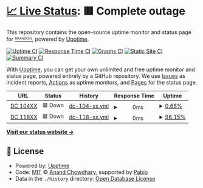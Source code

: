 # [📈 Live Status](https://statmon.valdi-via.com): <!--live status--> **🟥 Complete outage**

This repository contains the open-source uptime monitor and status page for [ᴮᴿᴬᴺᴰᴼᴺ](valdi-via.com), powered by [Upptime](https://github.com/upptime/upptime).

[![Uptime CI](https://github.com/chillwave/uptime.valdi-via/workflows/Uptime%20CI/badge.svg)](https://github.com/chillwave/uptime.valdi-via/actions?query=workflow%3A%22Uptime+CI%22)
[![Response Time CI](https://github.com/chillwave/uptime.valdi-via/workflows/Response%20Time%20CI/badge.svg)](https://github.com/chillwave/uptime.valdi-via/actions?query=workflow%3A%22Response+Time+CI%22)
[![Graphs CI](https://github.com/chillwave/uptime.valdi-via/workflows/Graphs%20CI/badge.svg)](https://github.com/chillwave/uptime.valdi-via/actions?query=workflow%3A%22Graphs+CI%22)
[![Static Site CI](https://github.com/chillwave/uptime.valdi-via/workflows/Static%20Site%20CI/badge.svg)](https://github.com/chillwave/uptime.valdi-via/actions?query=workflow%3A%22Static+Site+CI%22)
[![Summary CI](https://github.com/chillwave/uptime.valdi-via/workflows/Summary%20CI/badge.svg)](https://github.com/chillwave/uptime.valdi-via/actions?query=workflow%3A%22Summary+CI%22)

With [Upptime](https://upptime.js.org), you can get your own unlimited and free uptime monitor and status page, powered entirely by a GitHub repository. We use [Issues](https://github.com/chillwave/uptime.valdi-via/issues) as incident reports, [Actions](https://github.com/chillwave/uptime.valdi-via/actions) as uptime monitors, and [Pages](https://statmon.valdi-via.com) for the status page.

<!--start: status pages-->
<!-- This summary is generated by Upptime (https://github.com/upptime/upptime) -->
<!-- Do not edit this manually, your changes will be overwritten -->
<!-- prettier-ignore -->
| URL | Status | History | Response Time | Uptime |
| --- | ------ | ------- | ------------- | ------ |
| <img alt="" src="https://icons.duckduckgo.com/ip3/null.ico" height="13"> [DC 104XX](104xx.valdi-via.com) | 🟥 Down | [dc-104-xx.yml](https://github.com/Chillwave/uptime.valdi-via/commits/HEAD/history/dc-104-xx.yml) | <details><summary><img alt="Response time graph" src="./graphs/dc-104-xx/response-time-week.png" height="20"> 0ms</summary><br><a href="https://statmon.valdi-via.com/history/dc-104-xx"><img alt="Response time 0" src="https://img.shields.io/endpoint?url=https%3A%2F%2Fraw.githubusercontent.com%2FChillwave%2Fuptime.valdi-via%2FHEAD%2Fapi%2Fdc-104-xx%2Fresponse-time.json"></a><br><a href="https://statmon.valdi-via.com/history/dc-104-xx"><img alt="24-hour response time 0" src="https://img.shields.io/endpoint?url=https%3A%2F%2Fraw.githubusercontent.com%2FChillwave%2Fuptime.valdi-via%2FHEAD%2Fapi%2Fdc-104-xx%2Fresponse-time-day.json"></a><br><a href="https://statmon.valdi-via.com/history/dc-104-xx"><img alt="7-day response time 0" src="https://img.shields.io/endpoint?url=https%3A%2F%2Fraw.githubusercontent.com%2FChillwave%2Fuptime.valdi-via%2FHEAD%2Fapi%2Fdc-104-xx%2Fresponse-time-week.json"></a><br><a href="https://statmon.valdi-via.com/history/dc-104-xx"><img alt="30-day response time 0" src="https://img.shields.io/endpoint?url=https%3A%2F%2Fraw.githubusercontent.com%2FChillwave%2Fuptime.valdi-via%2FHEAD%2Fapi%2Fdc-104-xx%2Fresponse-time-month.json"></a><br><a href="https://statmon.valdi-via.com/history/dc-104-xx"><img alt="1-year response time 0" src="https://img.shields.io/endpoint?url=https%3A%2F%2Fraw.githubusercontent.com%2FChillwave%2Fuptime.valdi-via%2FHEAD%2Fapi%2Fdc-104-xx%2Fresponse-time-year.json"></a></details> | <details><summary><a href="https://statmon.valdi-via.com/history/dc-104-xx">0.66%</a></summary><a href="https://statmon.valdi-via.com/history/dc-104-xx"><img alt="All-time uptime 0.66%" src="https://img.shields.io/endpoint?url=https%3A%2F%2Fraw.githubusercontent.com%2FChillwave%2Fuptime.valdi-via%2FHEAD%2Fapi%2Fdc-104-xx%2Fuptime.json"></a><br><a href="https://statmon.valdi-via.com/history/dc-104-xx"><img alt="24-hour uptime 0.66%" src="https://img.shields.io/endpoint?url=https%3A%2F%2Fraw.githubusercontent.com%2FChillwave%2Fuptime.valdi-via%2FHEAD%2Fapi%2Fdc-104-xx%2Fuptime-day.json"></a><br><a href="https://statmon.valdi-via.com/history/dc-104-xx"><img alt="7-day uptime 0.66%" src="https://img.shields.io/endpoint?url=https%3A%2F%2Fraw.githubusercontent.com%2FChillwave%2Fuptime.valdi-via%2FHEAD%2Fapi%2Fdc-104-xx%2Fuptime-week.json"></a><br><a href="https://statmon.valdi-via.com/history/dc-104-xx"><img alt="30-day uptime 0.66%" src="https://img.shields.io/endpoint?url=https%3A%2F%2Fraw.githubusercontent.com%2FChillwave%2Fuptime.valdi-via%2FHEAD%2Fapi%2Fdc-104-xx%2Fuptime-month.json"></a><br><a href="https://statmon.valdi-via.com/history/dc-104-xx"><img alt="1-year uptime 0.66%" src="https://img.shields.io/endpoint?url=https%3A%2F%2Fraw.githubusercontent.com%2FChillwave%2Fuptime.valdi-via%2FHEAD%2Fapi%2Fdc-104-xx%2Fuptime-year.json"></a></details>
| <img alt="" src="https://icons.duckduckgo.com/ip3/null.ico" height="13"> [DC 118XX](119xx.valdi-via.com) | 🟥 Down | [dc-118-xx.yml](https://github.com/Chillwave/uptime.valdi-via/commits/HEAD/history/dc-118-xx.yml) | <details><summary><img alt="Response time graph" src="./graphs/dc-118-xx/response-time-week.png" height="20"> 0ms</summary><br><a href="https://statmon.valdi-via.com/history/dc-118-xx"><img alt="Response time 0" src="https://img.shields.io/endpoint?url=https%3A%2F%2Fraw.githubusercontent.com%2FChillwave%2Fuptime.valdi-via%2FHEAD%2Fapi%2Fdc-118-xx%2Fresponse-time.json"></a><br><a href="https://statmon.valdi-via.com/history/dc-118-xx"><img alt="24-hour response time 0" src="https://img.shields.io/endpoint?url=https%3A%2F%2Fraw.githubusercontent.com%2FChillwave%2Fuptime.valdi-via%2FHEAD%2Fapi%2Fdc-118-xx%2Fresponse-time-day.json"></a><br><a href="https://statmon.valdi-via.com/history/dc-118-xx"><img alt="7-day response time 0" src="https://img.shields.io/endpoint?url=https%3A%2F%2Fraw.githubusercontent.com%2FChillwave%2Fuptime.valdi-via%2FHEAD%2Fapi%2Fdc-118-xx%2Fresponse-time-week.json"></a><br><a href="https://statmon.valdi-via.com/history/dc-118-xx"><img alt="30-day response time 0" src="https://img.shields.io/endpoint?url=https%3A%2F%2Fraw.githubusercontent.com%2FChillwave%2Fuptime.valdi-via%2FHEAD%2Fapi%2Fdc-118-xx%2Fresponse-time-month.json"></a><br><a href="https://statmon.valdi-via.com/history/dc-118-xx"><img alt="1-year response time 0" src="https://img.shields.io/endpoint?url=https%3A%2F%2Fraw.githubusercontent.com%2FChillwave%2Fuptime.valdi-via%2FHEAD%2Fapi%2Fdc-118-xx%2Fresponse-time-year.json"></a></details> | <details><summary><a href="https://statmon.valdi-via.com/history/dc-118-xx">96.15%</a></summary><a href="https://statmon.valdi-via.com/history/dc-118-xx"><img alt="All-time uptime 96.15%" src="https://img.shields.io/endpoint?url=https%3A%2F%2Fraw.githubusercontent.com%2FChillwave%2Fuptime.valdi-via%2FHEAD%2Fapi%2Fdc-118-xx%2Fuptime.json"></a><br><a href="https://statmon.valdi-via.com/history/dc-118-xx"><img alt="24-hour uptime 96.15%" src="https://img.shields.io/endpoint?url=https%3A%2F%2Fraw.githubusercontent.com%2FChillwave%2Fuptime.valdi-via%2FHEAD%2Fapi%2Fdc-118-xx%2Fuptime-day.json"></a><br><a href="https://statmon.valdi-via.com/history/dc-118-xx"><img alt="7-day uptime 96.15%" src="https://img.shields.io/endpoint?url=https%3A%2F%2Fraw.githubusercontent.com%2FChillwave%2Fuptime.valdi-via%2FHEAD%2Fapi%2Fdc-118-xx%2Fuptime-week.json"></a><br><a href="https://statmon.valdi-via.com/history/dc-118-xx"><img alt="30-day uptime 96.15%" src="https://img.shields.io/endpoint?url=https%3A%2F%2Fraw.githubusercontent.com%2FChillwave%2Fuptime.valdi-via%2FHEAD%2Fapi%2Fdc-118-xx%2Fuptime-month.json"></a><br><a href="https://statmon.valdi-via.com/history/dc-118-xx"><img alt="1-year uptime 96.15%" src="https://img.shields.io/endpoint?url=https%3A%2F%2Fraw.githubusercontent.com%2FChillwave%2Fuptime.valdi-via%2FHEAD%2Fapi%2Fdc-118-xx%2Fuptime-year.json"></a></details>

<!--end: status pages-->

[**Visit our status website →**](https://statmon.valdi-via.com)

## 📄 License

- Powered by: [Upptime](https://github.com/upptime/upptime)
- Code: [MIT](./LICENSE) © [Anand Chowdhary](https://anandchowdhary.com), supported by [Pabio](https://pabio.com)
- Data in the `./history` directory: [Open Database License](https://opendatacommons.org/licenses/odbl/1-0/)
